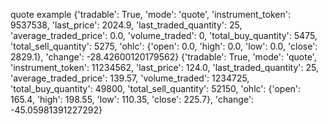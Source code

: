 quote example
{'tradable': True, 'mode': 'quote', 'instrument_token': 9537538, 'last_price': 2024.9, 'last_traded_quantity': 25, 'average_traded_price': 0.0, 'volume_traded': 0, 'total_buy_quantity': 5475, 'total_sell_quantity': 5275, 'ohlc': {'open': 0.0, 'high': 0.0, 'low': 0.0, 'close': 2829.1}, 'change': -28.42600120179562}
{'tradable': True, 'mode': 'quote', 'instrument_token': 11234562, 'last_price': 124.0, 'last_traded_quantity': 25, 'average_traded_price': 139.57, 'volume_traded': 1234725, 'total_buy_quantity': 49800, 'total_sell_quantity': 52150, 'ohlc': {'open': 165.4, 'high': 198.55, 'low': 110.35, 'close': 225.7}, 'change': -45.05981391227292}

